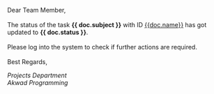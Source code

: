 Dear Team Member,
<br>
<br>
The status of the task <b>{{ doc.subject }}</b> with ID <a href="{{frappe.utils.get_url_to_form(doc.doctype, doc.name)}}">{{doc.name}}</a> has got updated to <b>{{ doc.status }}</b>. 
<br>
<br>
Please log into the system to check if further actions are required.
<br>
<br>
Best Regards,
<br>
<address>
Projects Department
<br>
Akwad Programming
</address>